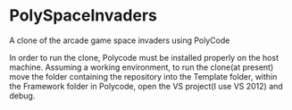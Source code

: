 PolySpaceInvaders
=================

A clone of the arcade game space invaders using PolyCode

In order to run the clone, Polycode must be installed properly on the host machine. Assuming a working environment, to run the clone(at present) move the folder containing the repository into the Template folder, within the
Framework folder in Polycode, open the VS project(I use VS 2012) and debug.
